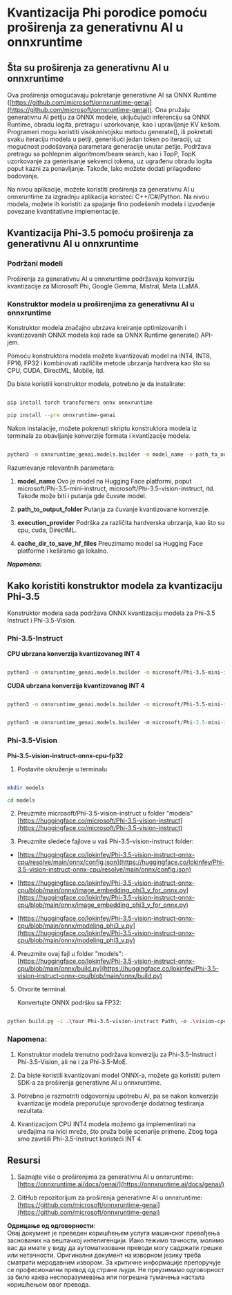 # **Kvantizacija Phi porodice pomoću proširenja za generativnu AI u onnxruntime**

## **Šta su proširenja za generativnu AI u onnxruntime**

Ova proširenja omogućavaju pokretanje generativne AI sa ONNX Runtime ([https://github.com/microsoft/onnxruntime-genai](https://github.com/microsoft/onnxruntime-genai)). Ona pružaju generativnu AI petlju za ONNX modele, uključujući inferenciju sa ONNX Runtime, obradu logita, pretragu i uzorkovanje, kao i upravljanje KV kešom. Programeri mogu koristiti visokonivojsku metodu generate(), ili pokretati svaku iteraciju modela u petlji, generišući jedan token po iteraciji, uz mogućnost podešavanja parametara generacije unutar petlje. Podržava pretragu sa pohlepnim algoritmom/beam search, kao i TopP, TopK uzorkovanje za generisanje sekvenci tokena, uz ugrađenu obradu logita poput kazni za ponavljanje. Takođe, lako možete dodati prilagođeno bodovanje.

Na nivou aplikacije, možete koristiti proširenja za generativnu AI u onnxruntime za izgradnju aplikacija koristeći C++/C#/Python. Na nivou modela, možete ih koristiti za spajanje fino podešenih modela i izvođenje povezane kvantitativne implementacije.

## **Kvantizacija Phi-3.5 pomoću proširenja za generativnu AI u onnxruntime**

### **Podržani modeli**

Proširenja za generativnu AI u onnxruntime podržavaju konverziju kvantizacije za Microsoft Phi, Google Gemma, Mistral, Meta LLaMA.

### **Konstruktor modela u proširenjima za generativnu AI u onnxruntime**

Konstruktor modela značajno ubrzava kreiranje optimizovanih i kvantizovanih ONNX modela koji rade sa ONNX Runtime generate() API-jem.

Pomoću konstruktora modela možete kvantizovati model na INT4, INT8, FP16, FP32 i kombinovati različite metode ubrzanja hardvera kao što su CPU, CUDA, DirectML, Mobile, itd.

Da biste koristili konstruktor modela, potrebno je da instalirate:

```bash

pip install torch transformers onnx onnxruntime

pip install --pre onnxruntime-genai

```

Nakon instalacije, možete pokrenuti skriptu konstruktora modela iz terminala za obavljanje konverzije formata i kvantizacije modela.

```bash

python3 -m onnxruntime_genai.models.builder -m model_name -o path_to_output_folder -p precision -e execution_provider -c cache_dir_to_save_hf_files

```

Razumevanje relevantnih parametara:

1. **model_name** Ovo je model na Hugging Face platformi, poput microsoft/Phi-3.5-mini-instruct, microsoft/Phi-3.5-vision-instruct, itd. Takođe može biti i putanja gde čuvate model.

2. **path_to_output_folder** Putanja za čuvanje kvantizovane konverzije.

3. **execution_provider** Podrška za različita hardverska ubrzanja, kao što su cpu, cuda, DirectML.

4. **cache_dir_to_save_hf_files** Preuzimamo model sa Hugging Face platforme i keširamo ga lokalno.

***Napomena:***

## **Kako koristiti konstruktor modela za kvantizaciju Phi-3.5**

Konstruktor modela sada podržava ONNX kvantizaciju modela za Phi-3.5 Instruct i Phi-3.5-Vision.

### **Phi-3.5-Instruct**

**CPU ubrzana konverzija kvantizovanog INT 4**

```bash

python3 -m onnxruntime_genai.models.builder -m microsoft/Phi-3.5-mini-instruct  -o ./onnx-cpu -p int4 -e cpu -c ./Phi-3.5-mini-instruct

```

**CUDA ubrzana konverzija kvantizovanog INT 4**

```bash

python3 -m onnxruntime_genai.models.builder -m microsoft/Phi-3.5-mini-instruct  -o ./onnx-cpu -p int4 -e cuda -c ./Phi-3.5-mini-instruct

```

```python

python3 -m onnxruntime_genai.models.builder -m microsoft/Phi-3.5-mini-instruct  -o ./onnx-cpu -p int4 -e cuda -c ./Phi-3.5-mini-instruct

```

### **Phi-3.5-Vision**

**Phi-3.5-vision-instruct-onnx-cpu-fp32**

1. Postavite okruženje u terminalu

```bash

mkdir models

cd models 

```

2. Preuzmite microsoft/Phi-3.5-vision-instruct u folder "models"  
[https://huggingface.co/microsoft/Phi-3.5-vision-instruct](https://huggingface.co/microsoft/Phi-3.5-vision-instruct)

3. Preuzmite sledeće fajlove u vaš Phi-3.5-vision-instruct folder:

- [https://huggingface.co/lokinfey/Phi-3.5-vision-instruct-onnx-cpu/resolve/main/onnx/config.json](https://huggingface.co/lokinfey/Phi-3.5-vision-instruct-onnx-cpu/resolve/main/onnx/config.json)

- [https://huggingface.co/lokinfey/Phi-3.5-vision-instruct-onnx-cpu/blob/main/onnx/image_embedding_phi3_v_for_onnx.py](https://huggingface.co/lokinfey/Phi-3.5-vision-instruct-onnx-cpu/blob/main/onnx/image_embedding_phi3_v_for_onnx.py)

- [https://huggingface.co/lokinfey/Phi-3.5-vision-instruct-onnx-cpu/blob/main/onnx/modeling_phi3_v.py](https://huggingface.co/lokinfey/Phi-3.5-vision-instruct-onnx-cpu/blob/main/onnx/modeling_phi3_v.py)

4. Preuzmite ovaj fajl u folder "models":  
[https://huggingface.co/lokinfey/Phi-3.5-vision-instruct-onnx-cpu/blob/main/onnx/build.py](https://huggingface.co/lokinfey/Phi-3.5-vision-instruct-onnx-cpu/blob/main/onnx/build.py)

5. Otvorite terminal.

   Konvertujte ONNX podršku sa FP32:

```bash

python build.py -i .\Your Phi-3.5-vision-instruct Path\ -o .\vision-cpu-fp32 -p f32 -e cpu

```

### **Napomena:**

1. Konstruktor modela trenutno podržava konverziju za Phi-3.5-Instruct i Phi-3.5-Vision, ali ne i za Phi-3.5-MoE.

2. Da biste koristili kvantizovani model ONNX-a, možete ga koristiti putem SDK-a za proširenja generativne AI u onnxruntime.

3. Potrebno je razmotriti odgovorniju upotrebu AI, pa se nakon konverzije kvantizacije modela preporučuje sprovođenje dodatnog testiranja rezultata.

4. Kvantizacijom CPU INT4 modela možemo ga implementirati na uređajima na ivici mreže, što pruža bolje scenarije primene. Zbog toga smo završili Phi-3.5-Instruct koristeći INT 4.

## **Resursi**

1. Saznajte više o proširenjima za generativnu AI u onnxruntime:  
[https://onnxruntime.ai/docs/genai/](https://onnxruntime.ai/docs/genai/)

2. GitHub repozitorijum za proširenja generativne AI u onnxruntime:  
[https://github.com/microsoft/onnxruntime-genai](https://github.com/microsoft/onnxruntime-genai)

**Одрицање од одговорности**:  
Овај документ је преведен коришћењем услуга машинског превођења заснованих на вештачкој интелигенцији. Иако тежимо тачности, молимо вас да имате у виду да аутоматизовани преводи могу садржати грешке или нетачности. Оригинални документ на изворном језику треба сматрати меродавним извором. За критичне информације препоручује се професионални превод од стране људи. Не преузимамо одговорност за било каква неспоразумевања или погрешна тумачења настала коришћењем овог превода.